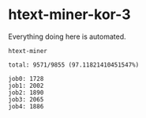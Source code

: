 # htext-miner-kor-3

Everything doing here is automated.

```
htext-miner

total: 9571/9855 (97.11821410451547%)

job0: 1728
job1: 2002
job2: 1890
job3: 2065
job4: 1886
```
